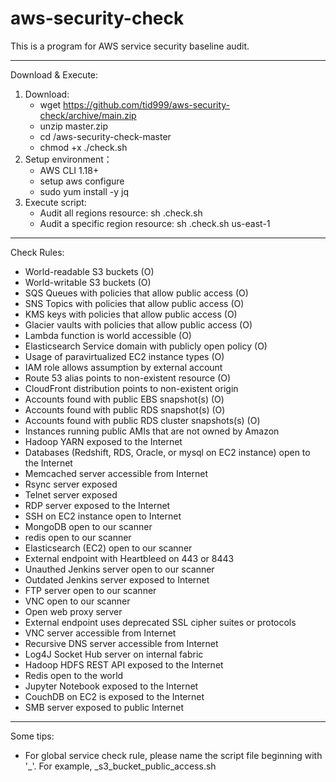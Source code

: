 # aws-security-check
This is a program for AWS service security baseline audit.

-------
Download & Execute:
1. Download:
    - wget https://github.com/tid999/aws-security-check/archive/main.zip
    - unzip master.zip
    - cd <Download>/aws-security-check-master
    - chmod +x ./check.sh
2. Setup environment：
    - AWS CLI 1.18+ 
    - setup aws configure
    - sudo yum install -y jq
3. Execute script:
	  - Audit all regions resource: sh .check.sh
    - Audit a specific region resource: sh .check.sh us-east-1

------
Check Rules:
- World-readable S3 buckets (O)
- World-writable S3 buckets (O)
- SQS Queues with policies that allow public access (O)
- SNS Topics with policies that allow public access (O)
- KMS keys with policies that allow public access (O)
- Glacier vaults with policies that allow public access (O)
- Lambda function is world accessible (O)
- Elasticsearch Service domain with publicly open policy (O)
- Usage of paravirtualized EC2 instance types (O)
- IAM role allows assumption by external account
- Route 53 alias points to non-existent resource (O)
- CloudFront distribution points to non-existent origin
- Accounts found with public EBS snapshot(s) (O)
- Accounts found with public RDS snapshot(s) (O)
- Accounts found with public RDS cluster snapshots(s) (O)
- Instances running public AMIs that are not owned by Amazon
- Hadoop YARN exposed to the Internet
- Databases (Redshift, RDS, Oracle, or mysql on EC2 instance) open to the Internet
- Memcached server accessible from Internet
- Rsync server exposed
- Telnet server exposed
- RDP server exposed to the Internet
- SSH on EC2 instance open to Internet
- MongoDB open to our scanner
- redis open to our scanner
- Elasticsearch (EC2) open to our scanner
- External endpoint with Heartbleed on 443 or 8443
- Unauthed Jenkins server open to our scanner
- Outdated Jenkins server exposed to Internet
- FTP server open to our scanner
- VNC open to our scanner
- Open web proxy server
- External endpoint uses deprecated SSL cipher suites or protocols
- VNC server accessible from Internet
- Recursive DNS server accessible from Internet
- Log4J Socket Hub server on internal fabric
- Hadoop HDFS REST API exposed to the Internet
- Redis open to the world
- Jupyter Notebook exposed to the Internet
- CouchDB on EC2 is exposed to the Internet
- SMB server exposed to public Internet

------
Some tips:
- For global service check rule, please name the script file beginning with '_'. For example, _s3_bucket_public_access.sh
